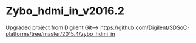 # Zybo_hdmi_in_v2016.2

Upgraded project from Digilent Git--> https://github.com/Digilent/SDSoC-platforms/tree/master/2015.4/zybo_hdmi_in
